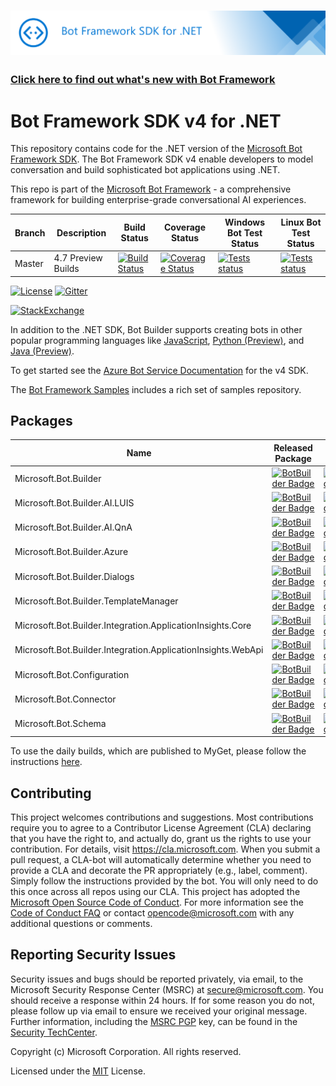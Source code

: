 
# ![Bot Framework for dotnet](./doc/media/BotFrameworkDotnet_header.png)

### [Click here to find out what's new with Bot Framework](https://github.com/Microsoft/botframework/blob/master/whats-new.md#whats-new)

# Bot Framework SDK v4 for .NET
This repository contains code for the .NET version of the [Microsoft Bot Framework SDK](https://github.com/Microsoft/botbuilder). The Bot Framework SDK v4 enable developers to model conversation and build sophisticated bot applications using .NET.

This repo is part of the [Microsoft Bot Framework](https://github.com/Microsoft/botframework) - a comprehensive framework for building enterprise-grade conversational AI experiences.

 | Branch | Description        | Build Status | Coverage Status | Windows Bot Test Status | Linux Bot Test Status |
 |----|---------------|--------------|-----------------|--|--|
 |Master | 4.7 Preview Builds |[![Build Status](https://fuselabs.visualstudio.com/SDK_v4/_apis/build/status/DotNet/BotBuilder-DotNet-Signed-daily?branchName=master)](https://fuselabs.visualstudio.com/SDK_v4/_build/latest?definitionId=277&branchName=master) |[![Coverage Status](https://coveralls.io/repos/github/Microsoft/botbuilder-dotnet/badge.svg?branch=master&service=github)](https://coveralls.io/github/Microsoft/botbuilder-dotnet?branch=master) | [![Tests status](https://fuselabs.vsrm.visualstudio.com/_apis/public/Release/badge/86659c66-c9df-418a-a371-7de7aed35064/48/48)](https://fuselabs.visualstudio.com/SDK_v4/_release?definitionId=48&_a=releases) |  [![Tests status](https://fuselabs.vsrm.visualstudio.com/_apis/public/Release/badge/86659c66-c9df-418a-a371-7de7aed35064/47/47)](https://fuselabs.visualstudio.com/SDK_v4/_release?definitionId=47&_a=releases)

[![License](https://img.shields.io/badge/license-MIT-blue.svg)](https://github.com/Microsoft/botbuilder-dotnet/blob/master/LICENSE)
[![Gitter](https://img.shields.io/gitter/room/Microsoft/BotBuilder.svg)](https://gitter.im/Microsoft/BotBuilder)

[![StackExchange](https://img.shields.io/stackexchange/stackoverflow/t/botframework.svg)](https://stackoverflow.com/questions/tagged/botframework)



In addition to the .NET SDK, Bot Builder supports creating bots in other popular programming languages like [JavaScript](https://github.com/Microsoft/botbuilder-js), [Python (Preview)](https://github.com/Microsoft/botbuilder-python), and [Java (Preview)](https://github.com/Microsoft/botbuilder-java).

To get started see the [Azure Bot Service Documentation](https://docs.microsoft.com/en-us/azure/bot-service/?view=azure-bot-service-4.0) for the v4 SDK.

The [Bot Framework Samples](https://github.com/microsoft/botbuilder-samples) includes a rich set of samples repository.


## Packages
| Name                                  | Released Package | Daily Build                                                                                                                                                                  |
|---------------------------------------|-------------------------------------------------------------------------------------------------------------------------------------------------------------------|--|
| Microsoft.Bot.Builder                 | [![BotBuilder Badge](https://buildstats.info/nuget/Microsoft.Bot.Builder?dWidth=70)](https://www.nuget.org/packages/Microsoft.Bot.Builder/)                                 | [![BotBuilder Badge](https://buildstats.info/myget/botbuilder/botbuilder-v4-dotnet-daily/Microsoft.Bot.Builder?includePreReleases=true&dWidth=50)](https://botbuilder.myget.org/feed/botbuilder-v4-dotnet-daily/package/nuget/Microsoft.Bot.Builder) |
| Microsoft.Bot.Builder.AI.LUIS         | [![BotBuilder Badge](https://buildstats.info/nuget/Microsoft.Bot.Builder.AI.LUIS?dWidth=70)](https://www.nuget.org/packages/Microsoft.Bot.Builder.AI.LUIS/)                 | [![BotBuilder Badge](https://buildstats.info/myget/botbuilder/botbuilder-v4-dotnet-daily/Microsoft.Bot.Builder.AI.LUIS?includePreReleases=true&dWidth=50)](https://botbuilder.myget.org/feed/botbuilder-v4-dotnet-daily/package/nuget/Microsoft.Bot.Builder.AI.LUIS) |
| Microsoft.Bot.Builder.AI.QnA          | [![BotBuilder Badge](https://buildstats.info/nuget/Microsoft.Bot.Builder.AI.QnA?dWidth=70)](https://www.nuget.org/packages/Microsoft.Bot.Builder.AI.Qna/)                   | [![BotBuilder Badge](https://buildstats.info/myget/botbuilder/botbuilder-v4-dotnet-daily/Microsoft.Bot.Builder.AI.QnA?includePreReleases=true&dWidth=50)](https://botbuilder.myget.org/feed/botbuilder-v4-dotnet-daily/package/nuget/Microsoft.Bot.Builder.AI.QnA) |
| Microsoft.Bot.Builder.Azure           | [![BotBuilder Badge](https://buildstats.info/nuget/Microsoft.Bot.Builder.Azure?dWidth=70)](https://www.nuget.org/packages/Microsoft.Bot.Builder.Azure/)                     | [![BotBuilder Badge](https://buildstats.info/myget/botbuilder/botbuilder-v4-dotnet-daily/Microsoft.Bot.Builder.Azure?includePreReleases=true&dWidth=50)](https://botbuilder.myget.org/feed/botbuilder-v4-dotnet-daily/package/nuget/Microsoft.Bot.Builder.Azure) |
| Microsoft.Bot.Builder.Dialogs         | [![BotBuilder Badge](https://buildstats.info/nuget/Microsoft.Bot.Builder.Dialogs?dWidth=70)](https://www.nuget.org/packages/Microsoft.Bot.Builder.Dialogs/)                 | [![BotBuilder Badge](https://buildstats.info/myget/botbuilder/botbuilder-v4-dotnet-daily/Microsoft.Bot.Builder.Dialogs?includePreReleases=true&dWidth=50)](https://botbuilder.myget.org/feed/botbuilder-v4-dotnet-daily/package/nuget/Microsoft.Bot.Builder.Dialogs) |
| Microsoft.Bot.Builder.TemplateManager | [![BotBuilder Badge](https://buildstats.info/nuget/Microsoft.Bot.Builder.TemplateManager?dWidth=70)](https://www.nuget.org/packages/Microsoft.Bot.Builder.TemplateManager/) | [![BotBuilder Badge](https://buildstats.info/myget/botbuilder/botbuilder-v4-dotnet-daily/Microsoft.Bot.Builder.TemplateManager?includePreReleases=true&dWidth=50)](https://botbuilder.myget.org/feed/botbuilder-v4-dotnet-daily/package/nuget/Microsoft.Bot.Builder.TemplateManager) |
| Microsoft.Bot.Builder.Integration.ApplicationInsights.Core | [![BotBuilder Badge](https://buildstats.info/nuget/Microsoft.Bot.Builder.Integration.ApplicationInsights.Core?dWidth=70)](https://www.nuget.org/packages/Microsoft.Bot.Builder.Integration.ApplicationInsights.Core/) | [![BotBuilder Badge](https://buildstats.info/myget/botbuilder/botbuilder-v4-dotnet-daily/Microsoft.Bot.Builder.Integration.ApplicationInsights.Core?includePreReleases=true&dWidth=50)](https://botbuilder.myget.org/feed/botbuilder-v4-dotnet-daily/package/nuget/Microsoft.Bot.Builder.Integration.ApplicationInsights.Core) |
| Microsoft.Bot.Builder.Integration.ApplicationInsights.WebApi | [![BotBuilder Badge](https://buildstats.info/nuget/Microsoft.Bot.Builder.Integration.ApplicationInsights.WebApi?dWidth=70)](https://www.nuget.org/packages/Microsoft.Bot.Builder.Integration.ApplicationInsights.WebApi/) | [![BotBuilder Badge](https://buildstats.info/myget/botbuilder/botbuilder-v4-dotnet-daily/Microsoft.Bot.Builder.Integration.ApplicationInsights.WebApi?includePreReleases=true&dWidth=50)](https://botbuilder.myget.org/feed/botbuilder-v4-dotnet-daily/package/nuget/Microsoft.Bot.Builder.Integration.ApplicationInsights.WebApi) |
| Microsoft.Bot.Configuration           | [![BotBuilder Badge](https://buildstats.info/nuget/Microsoft.Bot.Configuration?dWidth=70)](https://www.nuget.org/packages/Microsoft.Bot.Configuration/)                     | [![BotBuilder Badge](https://buildstats.info/myget/botbuilder/botbuilder-v4-dotnet-daily/Microsoft.Bot.Configuration?includePreReleases=true&dWidth=50)](https://botbuilder.myget.org/feed/botbuilder-v4-dotnet-daily/package/nuget/Microsoft.Bot.Configuration) |
| Microsoft.Bot.Connector               | [![BotBuilder Badge](https://buildstats.info/nuget/Microsoft.Bot.Connector?dWidth=70)](https://www.nuget.org/packages/Microsoft.Bot.Connector/)                             | [![BotBuilder Badge](https://buildstats.info/myget/botbuilder/botbuilder-v4-dotnet-daily/Microsoft.Bot.Connector?includePreReleases=true&dWidth=50)](https://botbuilder.myget.org/feed/botbuilder-v4-dotnet-daily/package/nuget/Microsoft.Bot.Connector) |
| Microsoft.Bot.Schema                  | [![BotBuilder Badge](https://buildstats.info/nuget/Microsoft.Bot.Schema?dWidth=70)](https://www.nuget.org/packages/Microsoft.Bot.Schema/)                                   | [![BotBuilder Badge](https://buildstats.info/myget/botbuilder/botbuilder-v4-dotnet-daily/Microsoft.Bot.Schema?includePreReleases=true&dWidth=50)](https://botbuilder.myget.org/feed/botbuilder-v4-dotnet-daily/package/nuget/Microsoft.Bot.Schema) |

To use the daily builds, which are published to MyGet, please follow the instructions [here](UsingMyGet.md).


## Contributing
This project welcomes contributions and suggestions. Most contributions require you to agree to a
Contributor License Agreement (CLA) declaring that you have the right to, and actually do, grant us
the rights to use your contribution. For details, visit https://cla.microsoft.com.
When you submit a pull request, a CLA-bot will automatically determine whether you need to provide
a CLA and decorate the PR appropriately (e.g., label, comment). Simply follow the instructions
provided by the bot. You will only need to do this once across all repos using our CLA.
This project has adopted the [Microsoft Open Source Code of Conduct](https://opensource.microsoft.com/codeofconduct/).
For more information see the [Code of Conduct FAQ](https://opensource.microsoft.com/codeofconduct/faq/) or
contact [opencode@microsoft.com](mailto:opencode@microsoft.com) with any additional questions or comments.

## Reporting Security Issues
Security issues and bugs should be reported privately, via email, to the Microsoft Security Response Center (MSRC) 
at [secure@microsoft.com](mailto:secure@microsoft.com).  You should receive a response within 24 hours.  If for some
 reason you do not, please follow up via email to ensure we received your original message. Further information, 
 including the [MSRC PGP](https://technet.microsoft.com/en-us/security/dn606155) key, can be found in the 
[Security TechCenter](https://technet.microsoft.com/en-us/security/default).

Copyright (c) Microsoft Corporation. All rights reserved.

Licensed under the [MIT](https://github.com/Microsoft/vscode/blob/master/LICENSE.txt) License.

